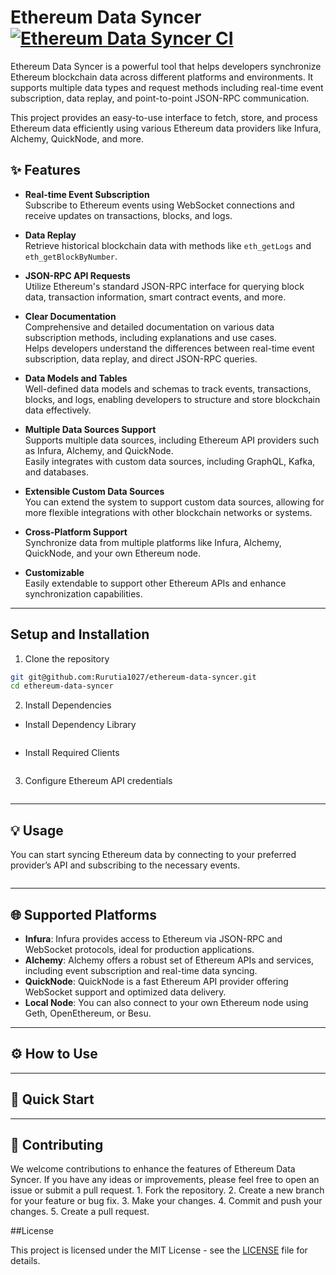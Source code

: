# Ethereum Data Syncer [![Ethereum Data Syncer CI](https://github.com/Rurutia1027/ethereum-data-syncer/actions/workflows/ci.yml/badge.svg?branch=main)](https://github.com/Rurutia1027/ethereum-data-syncer/actions/workflows/ci.yml)

Ethereum Data Syncer is a powerful tool that helps developers synchronize Ethereum blockchain data across different platforms and environments. It supports multiple data types and request methods including real-time event subscription, data replay, and point-to-point JSON-RPC communication.

This project provides an easy-to-use interface to fetch, store, and process Ethereum data efficiently using various Ethereum data providers like Infura, Alchemy, QuickNode, and more.

## ✨ Features

- **Real-time Event Subscription**  
  Subscribe to Ethereum events using WebSocket connections and receive updates on transactions, blocks, and logs.

- **Data Replay**  
  Retrieve historical blockchain data with methods like `eth_getLogs` and `eth_getBlockByNumber`.

- **JSON-RPC API Requests**  
  Utilize Ethereum's standard JSON-RPC interface for querying block data, transaction information, smart contract events, and more.

- **Clear Documentation**  
  Comprehensive and detailed documentation on various data subscription methods, including explanations and use cases.  
  Helps developers understand the differences between real-time event subscription, data replay, and direct JSON-RPC queries.

- **Data Models and Tables**  
  Well-defined data models and schemas to track events, transactions, blocks, and logs, enabling developers to structure and store blockchain data effectively.

- **Multiple Data Sources Support**  
  Supports multiple data sources, including Ethereum API providers such as Infura, Alchemy, and QuickNode.  
  Easily integrates with custom data sources, including GraphQL, Kafka, and databases.

- **Extensible Custom Data Sources**  
  You can extend the system to support custom data sources, allowing for more flexible integrations with other blockchain networks or systems.

- **Cross-Platform Support**  
  Synchronize data from multiple platforms like Infura, Alchemy, QuickNode, and your own Ethereum node.

- **Customizable**  
  Easily extendable to support other Ethereum APIs and enhance synchronization capabilities.

--- 

## Setup and Installation

1. Clone the repository

```bash
git git@github.com:Rurutia1027/ethereum-data-syncer.git
cd ethereum-data-syncer
```

2. Install Dependencies

- Install Dependency Library

```bash

```

- Install Required Clients

```bash

```

3. Configure Ethereum API credentials

```bash
```

--- 

## 💡 Usage

You can start syncing Ethereum data by connecting to your preferred provider’s API and subscribing to the necessary events.

```rust

```

--- 

## 🌐 Supported Platforms

- **Infura**: Infura provides access to Ethereum via JSON-RPC and WebSocket protocols, ideal for production applications.
- **Alchemy**: Alchemy offers a robust set of Ethereum APIs and services, including event subscription and real-time data syncing.
- **QuickNode**: QuickNode is a fast Ethereum API provider offering WebSocket support and optimized data delivery.
- **Local Node**: You can also connect to your own Ethereum node using Geth, OpenEthereum, or Besu.

--- 

## ⚙️ How to Use

--- 

## 🚀 Quick Start

--- 

## 🤝 Contributing

We welcome contributions to enhance the features of Ethereum Data Syncer. If you have any ideas or improvements, please feel free to open an issue or submit a pull request. 1. Fork the repository. 2. Create a new branch for your feature or bug fix. 3. Make your changes. 4. Commit and push your changes. 5. Create a pull request.

##License

This project is licensed under the MIT License - see the [LICENSE](./LICENSE) file for details.
